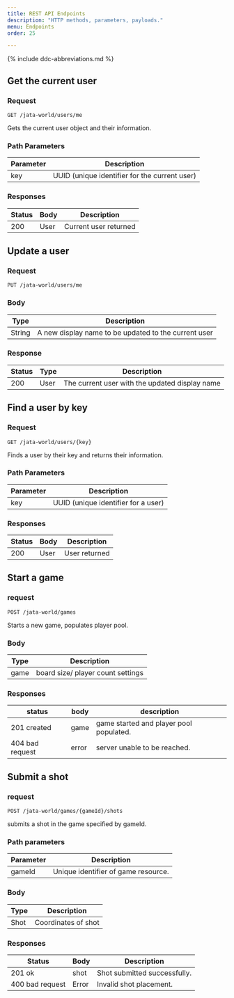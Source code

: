 ```yaml
---
title: REST API Endpoints
description: "HTTP methods, parameters, payloads."
menu: Endpoints
order: 25

---
```


{% include ddc-abbreviations.md %}

## Get the current user

### Request

`GET /jata-world/users/me`

Gets the current user object and their information.

### Path Parameters

| Parameter | Description                                   |
|-----------|-----------------------------------------------|
| key       | UUID (unique identifier for the current user) |


### Responses

| Status | Body | Description           |
|--------|------|-----------------------|
| 200    | User | Current user returned |

## Update a user

### Request

`PUT /jata-world/users/me`

### Body

| Type   | Description                                          |
|--------|------------------------------------------------------|
| String | A new display name to be updated to the current user |

### Response

| Status | Type | Description                                    |
|--------|------|------------------------------------------------|
| 200    | User | The current user with the updated display name |

## Find a user by key

### Request

`GET /jata-world/users/{key}`

Finds a user by their key and returns their information.

### Path Parameters

| Parameter | Description                         |
|-----------|-------------------------------------|
| key       | UUID (unique identifier for a user) |


### Responses

| Status | Body | Description   |
|--------|------|---------------|
| 200    | User | User returned |



## Start a game

### request

`POST /jata-world/games`

Starts a new game, populates player pool.


### Body

| Type 	| Description                       	|
|------	|-----------------------------------	|
| game 	| board size/ player count settings 	|


### Responses

| status          	| body  	| description                             	|
|-----------------	|-------	|-----------------------------------------	|
| 201 created     	| game  	| game started and player pool populated. 	|
| 404 bad request 	| error 	| server unable to be reached.            	|


## Submit a shot 

### request 

`POST /jata-world/games/{gameId}/shots`

submits a shot in the game specified by gameId.


### Path parameters

| Parameter 	| Description                         	|
|-----------	|-------------------------------------	|
| gameId    	| Unique identifier of game resource. 	|


### Body

| Type 	| Description         	|
|------	|---------------------	|
| Shot 	| Coordinates of shot 	|


### Responses 

| Status          	| Body  	| Description                  	|
|-----------------	|-------	|------------------------------	|
| 201 ok          	| shot  	| Shot submitted successfully. 	|
| 400 bad request 	| Error 	| Invalid shot placement.      	|


